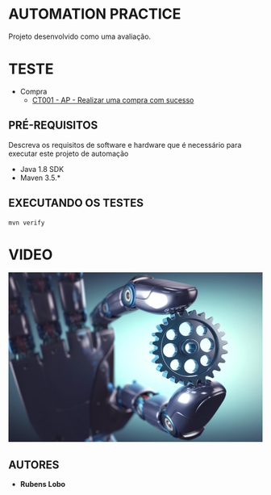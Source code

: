 # AUTOMATION PRACTICE

Projeto desenvolvido como uma avaliação.

# TESTE

*   Compra
    * [CT001 - AP - Realizar uma compra com sucesso](feature/Compra.feature)



## PRÉ-REQUISITOS

Descreva os requisitos de software e hardware que é necessário para executar este projeto de automação

*   Java 1.8 SDK
*   Maven 3.5.*

## EXECUTANDO OS TESTES

```
mvn verify
```
# VIDEO

[![Watch the video](automation.jpg)](https://youtu.be/LcBMJyLSWbo)

## AUTORES

* **Rubens Lobo**